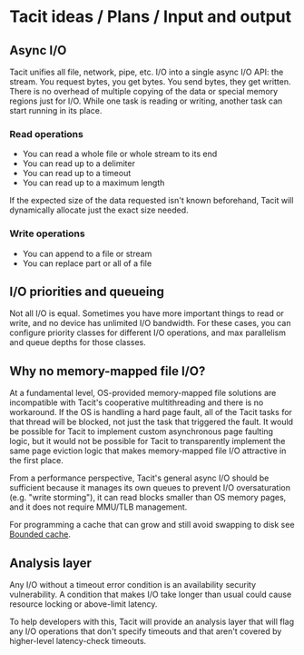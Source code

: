 # Tacit ideas / Plans / Input and output

## Async I/O

Tacit unifies all file, network, pipe, etc. I/O into a single async I/O API: the stream. You request bytes, you get bytes. You send bytes, they get written. There is no overhead of multiple copying of the data or special memory regions just for I/O. While one task is reading or writing, another task can start running in its place.

### Read operations

- You can read a whole file or whole stream to its end
- You can read up to a delimiter
- You can read up to a timeout
- You can read up to a maximum length

If the expected size of the data requested isn't known beforehand, Tacit will dynamically allocate just the exact size needed.

### Write operations

- You can append to a file or stream
- You can replace part or all of a file

## I/O priorities and queueing

Not all I/O is equal. Sometimes you have more important things to read or write, and no device has unlimited I/O bandwidth. For these cases, you can configure priority classes for different I/O operations, and max parallelism and queue depths for those classes.

## Why no memory-mapped file I/O?

At a fundamental level, OS-provided memory-mapped file solutions are incompatible with Tacit's cooperative multithreading and there is no workaround. If the OS is handling a hard page fault, all of the Tacit tasks for that thread will be blocked, not just the task that triggered the fault. It would be possible for Tacit to implement custom asynchronous page faulting logic, but it would not be possible for Tacit to transparently implement the same page eviction logic that makes memory-mapped file I/O attractive in the first place.

From a performance perspective, Tacit's general async I/O should be sufficient because it manages its own queues to prevent I/O oversaturation (e.g. "write storming"), it can read blocks smaller than OS memory pages, and it does not require MMU/TLB management.

For programming a cache that can grow and still avoid swapping to disk see [Bounded cache](bounded-cache.md).

## Analysis layer

Any I/O without a timeout error condition is an availability security vulnerability. A condition that makes I/O take longer than usual could cause resource locking or above-limit latency.

To help developers with this, Tacit will provide an analysis layer that will flag any I/O operations that don't specify timeouts and that aren't covered by higher-level latency-check timeouts.
